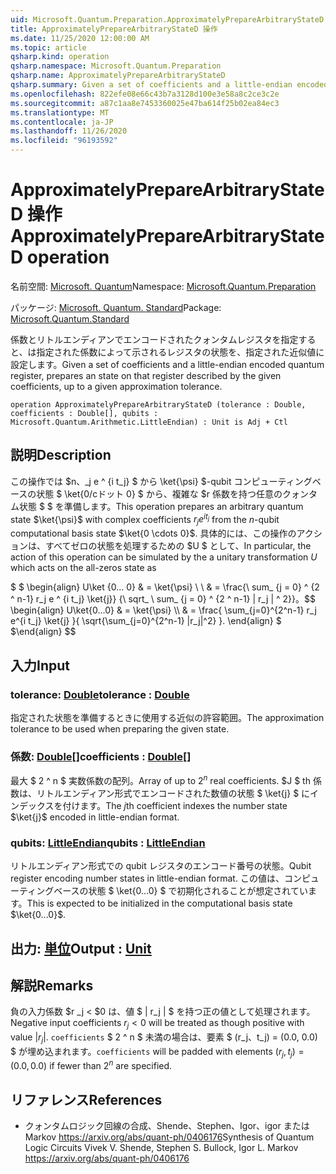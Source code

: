 ```yaml
---
uid: Microsoft.Quantum.Preparation.ApproximatelyPrepareArbitraryStateD
title: ApproximatelyPrepareArbitraryStateD 操作
ms.date: 11/25/2020 12:00:00 AM
ms.topic: article
qsharp.kind: operation
qsharp.namespace: Microsoft.Quantum.Preparation
qsharp.name: ApproximatelyPrepareArbitraryStateD
qsharp.summary: Given a set of coefficients and a little-endian encoded quantum register, prepares an state on that register described by the given coefficients, up to a given approximation tolerance.
ms.openlocfilehash: 822efe08e66c43b7a3128d100e3e58a8c2ce3c2e
ms.sourcegitcommit: a87c1aa8e7453360025e47ba614f25b02ea84ec3
ms.translationtype: MT
ms.contentlocale: ja-JP
ms.lasthandoff: 11/26/2020
ms.locfileid: "96193592"
---
```

# <a name="approximatelypreparearbitrarystated-operation"></a><span data-ttu-id="91621-102">ApproximatelyPrepareArbitraryStateD 操作</span><span class="sxs-lookup"><span data-stu-id="91621-102">ApproximatelyPrepareArbitraryStateD operation</span></span>

<span data-ttu-id="91621-103">名前空間: [Microsoft. Quantum](xref:Microsoft.Quantum.Preparation)</span><span class="sxs-lookup"><span data-stu-id="91621-103">Namespace: [Microsoft.Quantum.Preparation](xref:Microsoft.Quantum.Preparation)</span></span>

<span data-ttu-id="91621-104">パッケージ: [Microsoft. Quantum. Standard](https://nuget.org/packages/Microsoft.Quantum.Standard)</span><span class="sxs-lookup"><span data-stu-id="91621-104">Package: [Microsoft.Quantum.Standard](https://nuget.org/packages/Microsoft.Quantum.Standard)</span></span>


<span data-ttu-id="91621-105">係数とリトルエンディアンでエンコードされたクォンタムレジスタを指定すると、は指定された係数によって示されるレジスタの状態を、指定された近似値に設定します。</span><span class="sxs-lookup"><span data-stu-id="91621-105">Given a set of coefficients and a little-endian encoded quantum register, prepares an state on that register described by the given coefficients, up to a given approximation tolerance.</span></span>

```qsharp
operation ApproximatelyPrepareArbitraryStateD (tolerance : Double, coefficients : Double[], qubits : Microsoft.Quantum.Arithmetic.LittleEndian) : Unit is Adj + Ctl
```


## <a name="description"></a><span data-ttu-id="91621-106">説明</span><span class="sxs-lookup"><span data-stu-id="91621-106">Description</span></span>

<span data-ttu-id="91621-107">この操作では $n、_j e ^ {i t_j} $ から \ket{\psi} $-qubit コンピューティングベースの状態 $ \ket{0/cドット 0} $ から、複雑な $r 係数を持つ任意のクォンタム状態 $ $ を準備します。</span><span class="sxs-lookup"><span data-stu-id="91621-107">This operation prepares an arbitrary quantum state $\ket{\psi}$ with complex coefficients $r_j e^{i t_j}$ from the $n$-qubit computational basis state $\ket{0 \cdots 0}$.</span></span>
<span data-ttu-id="91621-108">具体的には、この操作のアクションは、すべてゼロの状態を処理するための $U $ として、</span><span class="sxs-lookup"><span data-stu-id="91621-108">In particular, the action of this operation can be simulated by the a unitary transformation $U$ which acts on the all-zeros state as</span></span>

<span data-ttu-id="91621-109">$ $ \begin{align} U\ket {0... 0} & = \ket{\psi} \\ \\ & = \frac{\ sum_ {j = 0} ^ {2 ^ n-1} r_j e ^ {i t_j} \ket{j}} {\ sqrt_ \ sum_ {j = 0} ^ {2 ^ n-1} | r_j | ^ 2}}。</span><span class="sxs-lookup"><span data-stu-id="91621-109">$$ \begin{align} U\ket{0...0} & = \ket{\psi} \\\\ & = \frac{ \sum_{j=0}^{2^n-1} r_j e^{i t_j} \ket{j} }{ \sqrt{\sum_{j=0}^{2^n-1} |r_j|^2} }.</span></span>
<span data-ttu-id="91621-110">\end{align} $ $</span><span class="sxs-lookup"><span data-stu-id="91621-110">\end{align} $$</span></span>

## <a name="input"></a><span data-ttu-id="91621-111">入力</span><span class="sxs-lookup"><span data-stu-id="91621-111">Input</span></span>

### <a name="tolerance--double"></a><span data-ttu-id="91621-112">tolerance: [Double](xref:microsoft.quantum.lang-ref.double)</span><span class="sxs-lookup"><span data-stu-id="91621-112">tolerance : [Double](xref:microsoft.quantum.lang-ref.double)</span></span>

<span data-ttu-id="91621-113">指定された状態を準備するときに使用する近似の許容範囲。</span><span class="sxs-lookup"><span data-stu-id="91621-113">The approximation tolerance to be used when preparing the given state.</span></span>


### <a name="coefficients--double"></a><span data-ttu-id="91621-114">係数: [Double](xref:microsoft.quantum.lang-ref.double)[]</span><span class="sxs-lookup"><span data-stu-id="91621-114">coefficients : [Double](xref:microsoft.quantum.lang-ref.double)[]</span></span>

<span data-ttu-id="91621-115">最大 $ 2 ^ n $ 実数係数の配列。</span><span class="sxs-lookup"><span data-stu-id="91621-115">Array of up to $2^n$ real coefficients.</span></span> <span data-ttu-id="91621-116">$J $ th 係数は、リトルエンディアン形式でエンコードされた数値の状態 $ \ket{j} $ にインデックスを付けます。</span><span class="sxs-lookup"><span data-stu-id="91621-116">The $j$th coefficient indexes the number state $\ket{j}$ encoded in little-endian format.</span></span>


### <a name="qubits--littleendian"></a><span data-ttu-id="91621-117">qubits: [LittleEndian](xref:Microsoft.Quantum.Arithmetic.LittleEndian)</span><span class="sxs-lookup"><span data-stu-id="91621-117">qubits : [LittleEndian](xref:Microsoft.Quantum.Arithmetic.LittleEndian)</span></span>

<span data-ttu-id="91621-118">リトルエンディアン形式での qubit レジスタのエンコード番号の状態。</span><span class="sxs-lookup"><span data-stu-id="91621-118">Qubit register encoding number states in little-endian format.</span></span> <span data-ttu-id="91621-119">この値は、コンピューティングベースの状態 $ \ket{0...0} $ で初期化されることが想定されています。</span><span class="sxs-lookup"><span data-stu-id="91621-119">This is expected to be initialized in the computational basis state $\ket{0...0}$.</span></span>



## <a name="output--unit"></a><span data-ttu-id="91621-120">出力: [単位](xref:microsoft.quantum.lang-ref.unit)</span><span class="sxs-lookup"><span data-stu-id="91621-120">Output : [Unit](xref:microsoft.quantum.lang-ref.unit)</span></span>



## <a name="remarks"></a><span data-ttu-id="91621-121">解説</span><span class="sxs-lookup"><span data-stu-id="91621-121">Remarks</span></span>

<span data-ttu-id="91621-122">負の入力係数 $r _j < $0 は、値 $ | r_j | $ を持つ正の値として処理されます。</span><span class="sxs-lookup"><span data-stu-id="91621-122">Negative input coefficients $r_j < 0$ will be treated as though positive with value $|r_j|$.</span></span> <span data-ttu-id="91621-123">`coefficients` $ 2 ^ n $ 未満の場合は、要素 $ (r_j、t_j) = (0.0, 0.0) $ が埋め込まれます。</span><span class="sxs-lookup"><span data-stu-id="91621-123">`coefficients` will be padded with elements $(r_j, t_j) = (0.0, 0.0)$ if fewer than $2^n$ are specified.</span></span>

## <a name="references"></a><span data-ttu-id="91621-124">リファレンス</span><span class="sxs-lookup"><span data-stu-id="91621-124">References</span></span>

- <span data-ttu-id="91621-125">クォンタムロジック回線の合成、Shende、Stephen、Igor、igor または Markov https://arxiv.org/abs/quant-ph/0406176</span><span class="sxs-lookup"><span data-stu-id="91621-125">Synthesis of Quantum Logic Circuits Vivek V. Shende, Stephen S. Bullock, Igor L. Markov https://arxiv.org/abs/quant-ph/0406176</span></span>